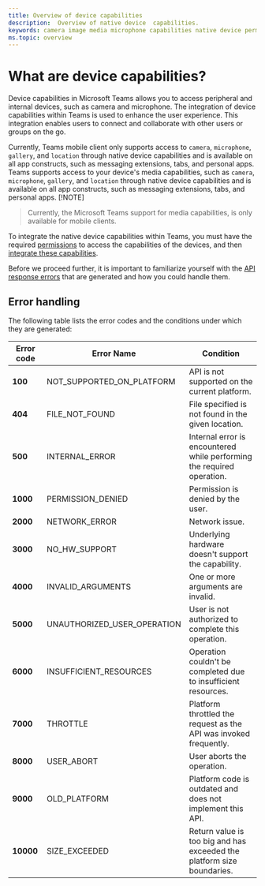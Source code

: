 ```yaml
---
title: Overview of device capabilities
description:  Overview of native device  capabilities.
keywords: camera image media microphone capabilities native device permissions 
ms.topic: overview
---
```

# What are device capabilities? 

Device capabilities in Microsoft Teams allows you to access peripheral and internal devices, such as camera and microphone. The integration of device capabilities within Teams is used to enhance the user experience. This integration enables users to connect and collaborate with other users or groups on the go.

Currently, Teams mobile client only supports access to `camera`, `microphone`, `gallery`, and `location` through native device capabilities and is available on all app constructs, such as messaging extensions, tabs, and personal apps.
Teams supports access to your device's media capabilities, such as `camera`, `microphone`, `gallery`, and `location` through native device capabilities and is available on all app constructs, such as messaging extensions, tabs, and personal apps.
[!NOTE]
> Currently, the Microsoft Teams support for media capabilities, is only available for mobile clients.

To integrate the native device capabilities within Teams, you must have the required [permissions](native-device-permissions.md) to access the capabilities of the devices, and then [integrate these capabilities](mobile-camera-image-permissions.md).

Before we proceed further, it is important to familiarize yourself with the [API response errors](#error-handling) that are generated and how you could handle them. 

## Error handling

The following table lists the error codes and the conditions under which they are generated:

|Error code |  Error Name     | Condition|
| --------- | --------------- | -------- |
| **100** | NOT_SUPPORTED_ON_PLATFORM | API is not supported on the current platform.|
| **404** | FILE_NOT_FOUND | File specified is not found in the given location.|
| **500** | INTERNAL_ERROR | Internal error is encountered while performing the required operation.|
| **1000** | PERMISSION_DENIED |Permission is denied by the user.|
| **2000** |NETWORK_ERROR | Network issue.|
| **3000** | NO_HW_SUPPORT | Underlying hardware doesn't support the capability.|
| **4000**| INVALID_ARGUMENTS | One or more arguments are invalid.|
| **5000** | UNAUTHORIZED_USER_OPERATION | User is not authorized to complete this operation.|
| **6000** |INSUFFICIENT_RESOURCES | Operation couldn't be completed due to insufficient resources.|
|**7000** | THROTTLE | Platform throttled the request as the API was invoked frequently.|
|  **8000** | USER_ABORT |User aborts the operation.|
| **9000**| OLD_PLATFORM | Platform code is outdated and does not implement this API.|
| **10000**| SIZE_EXCEEDED |  Return value is too big and has exceeded the platform size boundaries.|
